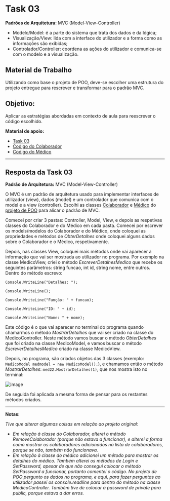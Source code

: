 # Task 03

**Padrões de Arquitetura:** MVC (Model-View-Controller)

- Modelo/Model: é a parte do sistema que trata dos dados e da lógica;
- Visualização/View: lida com a interface do utilizador e a forma como as informações são exibidas;
- Controlador/Controller: coordena as ações do utilizador e comunica-se com o modelo e a visualização. 

## Material de Trabalho

Utilizando como base o projeto de POO, deve-se escolher uma estrutura do projeto entregue para rescrever e transformar para o padrão MVC.

## Objetivo:

Aplicar as estratégias abordadas em contexto de aula para reescrever o código escolhido.

**Material de apoio:**
- [Task 03](https://github.com/pinjoa/ufcd5420_CESAE_SDEV03_BRA/tree/main/Task03)
- [Codigo do Colaborador](https://github.com/RitAmaral/TrabalhoAplicacao/blob/main/TPApp1/TPApp1/Entities/Colaborador.cs)
- [Codigo do Médico](https://github.com/RitAmaral/TrabalhoAplicacao/blob/main/TPApp1/TPApp1/Entities/Medico.cs)

---

## Resposta da Task 03

**Padrão de Arquitetura:** MVC (Model-View-Controller)

O MVC é um padrão de arquitetura usado para implementar interfaces de utilizador (view), dados (model) e um controlador que comunica com o model e a view (controller).
Escolhi as classes [Colaborador](https://github.com/RitAmaral/TrabalhoAplicacao/blob/main/TPApp1/TPApp1/Entities/Colaborador.cs) e [Médico](https://github.com/RitAmaral/TrabalhoAplicacao/blob/main/TPApp1/TPApp1/Entities/Medico.cs) do [projeto de POO](https://github.com/RitAmaral/TrabalhoAplicacao/tree/main/TPApp1/TPApp1) para alicar o padrão de MVC.

Comecei por criar 3 pastas: Controller, Model, View, e depois as respetivas classes do Colaborador e do Médico em cada pasta. Comecei por escrever os models/modelos do Colaborador e do Médico, onde coloquei as propriedades e métodos de *ObterDetalhes* onde coloquei alguns dados sobre o Colaborador e o Médico, respetivamente.

Depois, nas classes View, coloquei mais métodos onde vai aparecer a informação que vai ser mostrada ao utilizador no programa. Por exemplo na classe MedicoView, criei o método *EscreverDetalhesMedico* que recebe os seguintes parâmetros: string funcao, int id, string nome, entre outros. Dentro do método escrevo: 

` Console.WriteLine("Detalhes: "); `

` Console.WriteLine(); `

` Console.WriteLine("Função: " + funcao); `

` Console.WriteLine("ID: " + id); `

` Console.WriteLine("Nome: " + nome); `

Este código é o que vai aparecer no terminal do programa quando chamarmos o método *MostrarDetalhes* que vai ser criado na classe do MedicoController. Neste método vamos buscar o método *ObterDetalhes* que foi criado na classe MedicoModel, e vamos buscar o método *EscreverDetalhesMedico* criado na classe MedicoView. 

Depois, no programa, são criados objetos das 3 classes (exemplo: `MedicoModel medmodel = new MedicoModel();`), e chamamos então o método *MostrarDetalhes*: `med22.MostrarDetalhes(1)`, que nos mostra isto no terminal:

![image](https://github.com/RitAmaral/IntegracaoSistemasInformacao/assets/132366922/c29e7074-a536-464a-9710-dfe114b76be4)

De seguida foi aplicada a mesma forma de pensar para os restantes métodos criados.

---

**Notas:**

*Tive que alterar algumas coisas em relação ao projeto original:*
- *Em relação à classe do Colaborador, alterei o método RemoveColaborador (porque não estava a funcionar), e alterei a forma como mostrar os colaboradores adicionados na lista de colaboradores, porque se não, também não funcionava.*
- *Em relação à classe do médico adicionei um método para mostrar os detalhes do médico. Também alterei os métodos de Login e SetPassword, apesar de que não consegui colocar o método SetPassword a funcionar, portanto comentei o código. No projeto de POO pergunto os dados no programa, e aqui, para fazer perguntas ao utilizador passei os console.readline para dentro do método na classe MedicoController. Também tive de colocar a password de private para public, porque estava a dar erros.*

